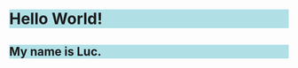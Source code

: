 <div>
  <h1 style="background-color:powderblue; align="center">Hello World!</h1>
  <h2 style="background-color:powderblue; align="center">My name is Luc.</h2>
</div>
